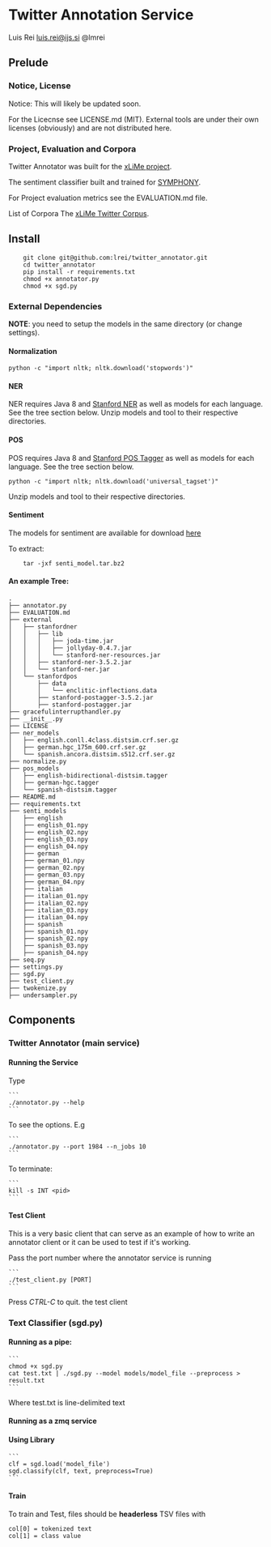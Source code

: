 # Twitter Annotation Service

Luis Rei 
<luis.rei@ijs.si> 
@lmrei


## Prelude

### Notice, License
Notice: This will likely be updated soon.

For the Licecnse see LICENSE.md (MIT).
External tools are under their own licenses (obviously) and are not distributed
here.

### Project, Evaluation and Corpora
Twitter Annotator was built for the [xLiMe project](http://xlime.org/).

The sentiment classifier built and trained for [SYMPHONY](http://projectsymphony.eu/).

For Project evaluation metrics see the EVALUATION.md file.

List of Corpora
The [xLiMe Twitter Corpus](https://github.com/lrei/xlime_twitter_corpus).


## Install

```
    git clone git@github.com:lrei/twitter_annotator.git
    cd twitter_annotator
    pip install -r requirements.txt
    chmod +x annotator.py
    chmod +x sgd.py
```

### External Dependencies
**NOTE**: you need to setup the models in the same directory (or change
settings).

#### Normalization

```
python -c "import nltk; nltk.download('stopwords')"
```

#### NER
NER requires Java 8 and [Stanford NER](http://nlp.stanford.edu/software/CRF-NER.shtml)
as well as models for each language. See the tree section below.
Unzip models and tool to their respective directories.


#### POS
POS requires Java 8 and [Stanford POS Tagger](http://nlp.stanford.edu/software/tagger.shtml)
as well as models for each language. See the tree section below.

```
python -c "import nltk; nltk.download('universal_tagset')"
```

Unzip models and tool to their respective directories.

#### Sentiment
The models for sentiment are available for download [here](https://mega.nz/#!6hMSXTYK!MXPDDiD0f9mNvZzwAtgFBWKeFh-oIfhKD5_Q4RLpoNg)

To extract:
```
    tar -jxf senti_model.tar.bz2
```

#### An example Tree:

```
.
├── annotator.py
├── EVALUATION.md
├── external
│   ├── stanfordner
│   │   ├── lib
│   │   │   ├── joda-time.jar
│   │   │   ├── jollyday-0.4.7.jar
│   │   │   └── stanford-ner-resources.jar
│   │   ├── stanford-ner-3.5.2.jar
│   │   └── stanford-ner.jar
│   └── stanfordpos
│       ├── data
│       │   └── enclitic-inflections.data
│       ├── stanford-postagger-3.5.2.jar
│       ├── stanford-postagger.jar
├── gracefulinterrupthandler.py
├── __init__.py
├── LICENSE
├── ner_models
│   ├── english.conll.4class.distsim.crf.ser.gz
│   ├── german.hgc_175m_600.crf.ser.gz
│   └── spanish.ancora.distsim.s512.crf.ser.gz
├── normalize.py
├── pos_models
│   ├── english-bidirectional-distsim.tagger
│   ├── german-hgc.tagger
│   └── spanish-distsim.tagger
├── README.md
├── requirements.txt
├── senti_models
│   ├── english
│   ├── english_01.npy
│   ├── english_02.npy
│   ├── english_03.npy
│   ├── english_04.npy
│   ├── german
│   ├── german_01.npy
│   ├── german_02.npy
│   ├── german_03.npy
│   ├── german_04.npy
│   ├── italian
│   ├── italian_01.npy
│   ├── italian_02.npy
│   ├── italian_03.npy
│   ├── italian_04.npy
│   ├── spanish
│   ├── spanish_01.npy
│   ├── spanish_02.npy
│   ├── spanish_03.npy
│   ├── spanish_04.npy
├── seq.py
├── settings.py
├── sgd.py
├── test_client.py
├── twokenize.py
├── undersampler.py
```

## Components
### Twitter Annotator (main service)

#### Running the Service
Type

    ```
    ./annotator.py --help
    ```

To see the options. E.g

    ```
    ./annotator.py --port 1984 --n_jobs 10
    ```

To terminate:

    ```
    kill -s INT <pid>
    ```


#### Test Client
This is a very basic client that can serve as an example of how to write an
annotator client or it can be used to test if it's working.

Pass the port number where the annotator service is running

    ```
    ./test_client.py [PORT]
    ```

Press *CTRL-C* to quit. the test client


### Text Classifier (sgd.py)

#### Running as a pipe:
    
    ```
    chmod +x sgd.py
    cat test.txt | ./sgd.py --model models/model_file --preprocess > result.txt
    ```

Where test.txt is line-delimited text

#### Running as a zmq service

#### Using Library

    ```
    clf = sgd.load('model_file')
    sgd.classify(clf, text, preprocess=True)
    ```

#### Train
To train and Test, files should be **headerless** TSV files with 

    col[0] = tokenized text
    col[1] = class value

